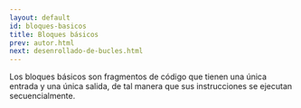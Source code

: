 ```yaml
---
layout: default
id: bloques-basicos
title: Bloques básicos
prev: autor.html
next: desenrollado-de-bucles.html
---
```


Los bloques básicos son fragmentos de código que tienen una única entrada y una única salida, de tal manera que sus instrucciones se ejecutan secuencialmente.